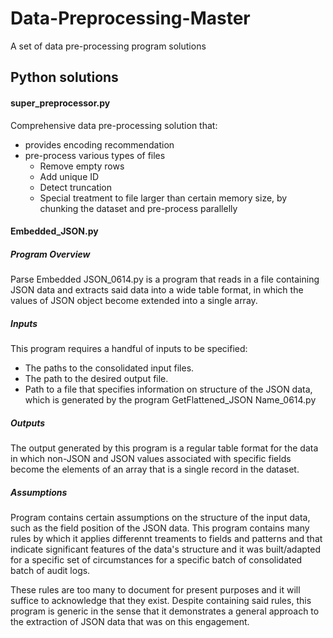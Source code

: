 # Data-Preprocessing-Master
A set of data pre-processing program solutions

## Python solutions

#### super_preprocessor.py
Comprehensive data pre-processing solution that:
  - provides encoding recommendation
  - pre-process various types of files
     -  Remove empty rows
     -  Add unique ID
     -  Detect truncation
     -  Special treatment to file larger than certain memory size, by chunking the dataset and pre-process parallelly
     
#### Embedded_JSON.py
##### Program Overview
Parse Embedded JSON_0614.py is a program that reads in a file containing JSON data and extracts said data into a wide table format, in which the values of JSON object become extended into a single array.
##### Inputs
This program requires a handful of inputs to be specified: 
  - The paths to the consolidated input files.
  - The path to the desired output file. 
  - Path to a file that specifies information on structure of the JSON data, which is generated by the program GetFlattened_JSON Name_0614.py

##### Outputs 
The output generated by this program is a regular table format for the data in which non-JSON and JSON values associated with specific fields become the elements of an array that is a single record in the dataset.

##### Assumptions
Program contains certain assumptions on the structure of the input data, such as the field position of the JSON data. This program contains many rules by which it applies differennt treaments to fields and patterns and that indicate significant features of the data's structure and it was built/adapted for a specific set of circumstances for a specific batch of consolidated batch of audit logs. 

These rules are too many to document for present purposes and it will suffice to acknowledge that they exist. Despite containing said rules, this program is generic in the sense that it demonstrates a general approach to the extraction of JSON data that was on this engagement. 
